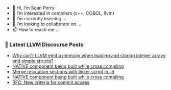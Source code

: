 - 👋 Hi, I’m Sean Perry
- 👀 I’m interested in compilers (c++, COBOL, llvm)
- 🌱 I’m currently learning ...
- 💞️ I’m looking to collaborate on ...
- 📫 How to reach me ...

<!---
s66perry/s66perry is a ✨ special ✨ repository because its `README.md` (this file) appears on your GitHub profile.
You can click the Preview link to take a look at your changes.
--->
### 📕 Latest LLVM Discourse Posts

<!-- DISCOURSE-LLVM:START -->
- [Why can&#39;t LLVM emit a memcpy when loading and storing integer arrays and simple structs?](https://discourse.llvm.org/t/why-cant-llvm-emit-a-memcpy-when-loading-and-storing-integer-arrays-and-simple-structs/76317#post_2)
- [NATIVE component being built while cross compiling](https://discourse.llvm.org/t/native-component-being-built-while-cross-compiling/76294#post_6)
- [Merge relocation sections with linker script in lld](https://discourse.llvm.org/t/merge-relocation-sections-with-linker-script-in-lld/70936#post_7)
- [NATIVE component being built while cross compiling](https://discourse.llvm.org/t/native-component-being-built-while-cross-compiling/76294#post_5)
- [RFC: New criteria for commit access](https://discourse.llvm.org/t/rfc-new-criteria-for-commit-access/76290?page=2#post_35)
<!-- DISCOURSE-LLVM:END -->

